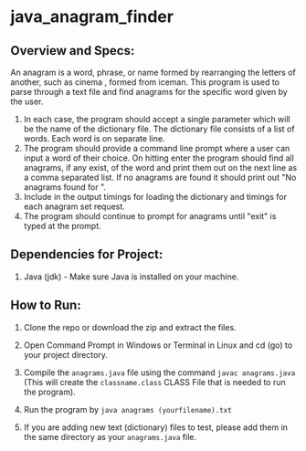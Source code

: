# java_anagram_finder

## Overview and Specs: ## 
An anagram is a word, phrase, or name formed by rearranging the letters of another, such as cinema , formed from iceman. This program is used to parse through a text file and find anagrams for the specific word given by the user.

1. In each case, the program should accept a single parameter which will be the name of the dictionary file. The dictionary file consists of a list of words. Each word is on separate line.
2. The program should provide a command line prompt where a user can input a word of their choice. On hitting enter the program should find all anagrams, if any exist, of the word and print them out on the next line as a comma separated list. If no anagrams are found it should print out "No anagrams found for <word>".
3. Include in the output timings for loading the dictionary and timings for each anagram set request.
4. The program should continue to prompt for anagrams until "exit" is typed at the prompt.

## Dependencies for Project: ##

1. Java (jdk) - Make sure Java is installed on your machine.

## How to Run: ##

1. Clone the repo or download the zip and extract the files.

2. Open Command Prompt in Windows or Terminal in Linux and cd (go) to your project directory.

3. Compile the ```anagrams.java``` file using the command  ```javac anagrams.java``` (This will create the ```classname.class``` CLASS File that is needed to run the program).

4. Run the program by ```java anagrams (yourfilename).txt```

5. If you are adding new text (dictionary) files to test, please add them in the same directory as your ```anagrams.java``` file.


